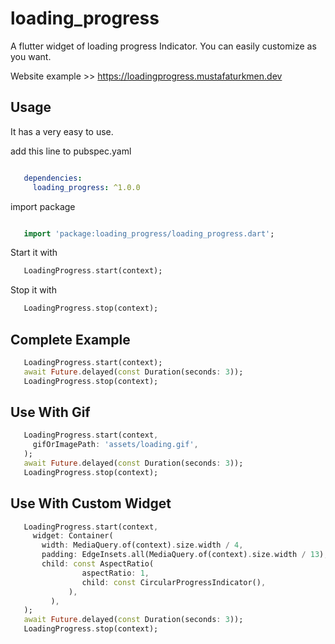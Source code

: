 # loading_progress

A flutter widget of loading progress Indicator. You can easily customize as you want.

Website example >> https://loadingprogress.mustafaturkmen.dev


## Usage

It has a very easy to use.

add this line to pubspec.yaml

```yaml

   dependencies:
     loading_progress: ^1.0.0

```

import package

```dart

   import 'package:loading_progress/loading_progress.dart';

```

Start it with
```dart
   LoadingProgress.start(context);
```

Stop it with
```dart
   LoadingProgress.stop(context);
```

## Complete Example
```dart
   LoadingProgress.start(context);
   await Future.delayed(const Duration(seconds: 3));
   LoadingProgress.stop(context);
```

## Use With Gif
```dart
   LoadingProgress.start(context,
     gifOrImagePath: 'assets/loading.gif',
   );
   await Future.delayed(const Duration(seconds: 3));
   LoadingProgress.stop(context);
```

## Use With Custom Widget
```dart
   LoadingProgress.start(context,
     widget: Container(
       width: MediaQuery.of(context).size.width / 4,
       padding: EdgeInsets.all(MediaQuery.of(context).size.width / 13),
       child: const AspectRatio(
                aspectRatio: 1,
                child: const CircularProgressIndicator(),
             ),
         ),
   );
   await Future.delayed(const Duration(seconds: 3));
   LoadingProgress.stop(context);
```

